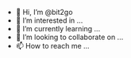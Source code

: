 - 👋 Hi, I’m @bit2go
- 👀 I’m interested in ...
- 🌱 I’m currently learning ...
- 💞️ I’m looking to collaborate on ...
- 📫 How to reach me ...

<!---
bit2go/bit2go is a ✨ special ✨ repository because its `README.md` (this file) appears on your GitHub profile.
You can click the Preview link to take a look at your changes.
--->
